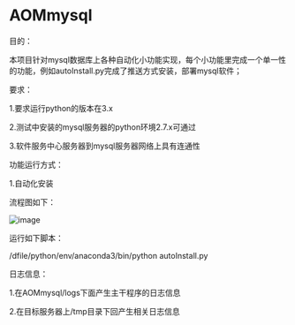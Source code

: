# AOMmysql
目的：
  
  本项目针对mysql数据库上各种自动化小功能实现，每个小功能里完成一个单一性的功能，例如autoInstall.py完成了推送方式安装，部署mysql软件；
  

要求：

1.要求运行python的版本在3.x

2.测试中安装的mysql服务器的python环境2.7.x可通过

3.软件服务中心服务器到mysql服务器网络上具有连通性


功能运行方式：

1.自动化安装

流程图如下：

![image](https://github.com/trsenzhang/AOMmysql/blob/master/doc/auto_install_mysql_soft.PNG)

运行如下脚本：

/dfile/python/env/anaconda3/bin/python autoInstall.py


日志信息：

1.在AOMmysql/logs下面产生主干程序的日志信息

2.在目标服务器上/tmp目录下回产生相关日志信息
